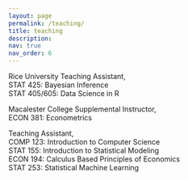 ```yaml
---
layout: page
permalink: /teaching/
title: teaching
description: 
nav: true
nav_order: 6
---
```


Rice University
Teaching Assistant,  
STAT 425: Bayesian Inference  
STAT 405/605: Data Science in R  

Macalester College
Supplemental Instructor,  
ECON 381: Econometrics  

Teaching Assistant,  
COMP 123: Introduction to Computer Science  
STAT 155: Introduction to Statistical Modeling  
ECON 194: Calculus Based Principles of Economics  
STAT 253: Statistical Machine Learning  